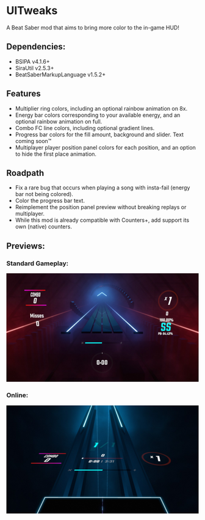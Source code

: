 # UITweaks
A Beat Saber mod that aims to bring more color to the in-game HUD!

## Dependencies:
- BSIPA v4.1.6+
- SiraUtil v2.5.3+
- BeatSaberMarkupLanguage v1.5.2+

## Features
- Multiplier ring colors, including an optional rainbow animation on 8x.
- Energy bar colors corresponding to your available energy, and an optional rainbow animation on full.
- Combo FC line colors, including optional gradient lines.
- Progress bar colors for the fill amount, background and slider. Text coming soon™
- Multiplayer player position panel colors for each position, and an option to hide the first place animation.

## Roadpath
- Fix a rare bug that occurs when playing a song with insta-fail (energy bar not being colored).
- Color the progress bar text.
- Reimplement the position panel preview without breaking replays or multiplayer.
- While this mod is already compatible with Counters+, add support its own (native) counters.

## Previews:
### Standard Gameplay:
![Standard Gameplay](/UITweaks/Images/standard.jpg)

### Online:
![Online Gameplay](/UITweaks/Images/online.jpg)
